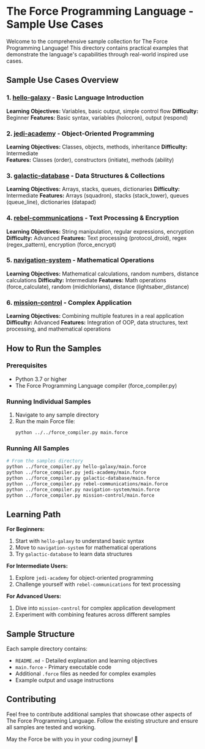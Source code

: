 # The Force Programming Language - Sample Use Cases

Welcome to the comprehensive sample collection for The Force Programming Language! This directory contains practical examples that demonstrate the language's capabilities through real-world inspired use cases.

## Sample Use Cases Overview

### 1. [hello-galaxy](./hello-galaxy/) - Basic Language Introduction
**Learning Objectives:** Variables, basic output, simple control flow
**Difficulty:** Beginner
**Features:** Basic syntax, variables (holocron), output (respond)

### 2. [jedi-academy](./jedi-academy/) - Object-Oriented Programming
**Learning Objectives:** Classes, objects, methods, inheritance
**Difficulty:** Intermediate  
**Features:** Classes (order), constructors (initiate), methods (ability)

### 3. [galactic-database](./galactic-database/) - Data Structures & Collections
**Learning Objectives:** Arrays, stacks, queues, dictionaries
**Difficulty:** Intermediate
**Features:** Arrays (squadron), stacks (stack_tower), queues (queue_line), dictionaries (datapad)

### 4. [rebel-communications](./rebel-communications/) - Text Processing & Encryption
**Learning Objectives:** String manipulation, regular expressions, encryption
**Difficulty:** Advanced
**Features:** Text processing (protocol_droid), regex (regex_pattern), encryption (force_encrypt)

### 5. [navigation-system](./navigation-system/) - Mathematical Operations
**Learning Objectives:** Mathematical calculations, random numbers, distance calculations
**Difficulty:** Intermediate
**Features:** Math operations (force_calculate), random (midichlorians), distance (lightsaber_distance)

### 6. [mission-control](./mission-control/) - Complex Application
**Learning Objectives:** Combining multiple features in a real application
**Difficulty:** Advanced
**Features:** Integration of OOP, data structures, text processing, and mathematical operations

## How to Run the Samples

### Prerequisites
- Python 3.7 or higher
- The Force Programming Language compiler (force_compiler.py)

### Running Individual Samples
1. Navigate to any sample directory
2. Run the main Force file:
   ```bash
   python ../../force_compiler.py main.force
   ```

### Running All Samples
```bash
# From the samples directory
python ../force_compiler.py hello-galaxy/main.force
python ../force_compiler.py jedi-academy/main.force
python ../force_compiler.py galactic-database/main.force
python ../force_compiler.py rebel-communications/main.force
python ../force_compiler.py navigation-system/main.force
python ../force_compiler.py mission-control/main.force
```

## Learning Path

**For Beginners:**
1. Start with `hello-galaxy` to understand basic syntax
2. Move to `navigation-system` for mathematical operations
3. Try `galactic-database` to learn data structures

**For Intermediate Users:**
1. Explore `jedi-academy` for object-oriented programming
2. Challenge yourself with `rebel-communications` for text processing

**For Advanced Users:**
1. Dive into `mission-control` for complex application development
2. Experiment with combining features across different samples

## Sample Structure

Each sample directory contains:
- `README.md` - Detailed explanation and learning objectives
- `main.force` - Primary executable code
- Additional `.force` files as needed for complex examples
- Example output and usage instructions

## Contributing

Feel free to contribute additional samples that showcase other aspects of The Force Programming Language. Follow the existing structure and ensure all samples are tested and working.

May the Force be with you in your coding journey! 🌟
